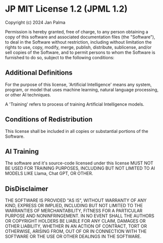 # JP MIT License 1.2 (JPML 1.2)

Copyright (c) 2024 Jan Palma

Permission is hereby granted, free of charge, to any person obtaining a copy of this software and associated documentation files (the "Software"), to deal in the Software without restriction, including without limitation the rights to use, copy, modify, merge, publish, distribute, sublicense, and/or sell copies of the Software, and to permit persons to whom the Software is furnished to do so, subject to the following conditions:

## Additional Definitions

For the purpose of this license, 'Artificial Intelligence' means any system, program, or model that uses machine learning, natural language processing, or other AI techniques.

A 'Training' refers to process of training Artificial Intelligence models.

## Conditions of Redistribution

This license shall be included in all copies or substantial portions of the Software.

## AI Training

The software and it's source-code licensed under this license MUST NOT BE USED FOR TRAINING PURPOSES, INCLUDING BUT NOT LIMITED TO AI MODELS LIKE Llama, Chat GPT, OR OTHER.

## DisDisclaimer 

THE SOFTWARE IS PROVIDED "AS IS", WITHOUT WARRANTY OF ANY KIND, EXPRESS OR IMPLIED, INCLUDING BUT NOT LIMITED TO THE WARRANTIES OF MERCHANTABILITY, FITNESS FOR A PARTICULAR PURPOSE AND NONINFRINGEMENT. IN NO EVENT SHALL THE AUTHORS OR COPYRIGHT HOLDERS BE LIABLE FOR ANY CLAIM, DAMAGES OR OTHER LIABILITY, WHETHER IN AN ACTION OF CONTRACT, TORT OR OTHERWISE, ARISING FROM, OUT OF OR IN CONNECTION WITH THE SOFTWARE OR THE USE OR OTHER DEALINGS IN THE SOFTWARE.
